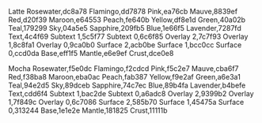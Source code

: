 Latte 
Rosewater,dc8a78
Flamingo,dd7878
Pink,ea76cb
Mauve,8839ef
Red,d20f39
Maroon,e64553
Peach,fe640b
Yellow,df8e1d
Green,40a02b
Teal,179299
Sky,04a5e5
Sapphire,209fb5
Blue,1e66f5
Lavender,7287fd
Text,4c4f69
Subtext 1,5c5f77
Subtext 0,6c6f85
Overlay 2,7c7f93
Overlay 1,8c8fa1
Overlay 0,9ca0b0
Surface 2,acb0be
Surface 1,bcc0cc
Surface 0,ccd0da
Base,eff1f5
Mantle,e6e9ef
Crust,dce0e8

Mocha
Rosewater,f5e0dc
Flamingo,f2cdcd
Pink,f5c2e7
Mauve,cba6f7
Red,f38ba8
Maroon,eba0ac
Peach,fab387
Yellow,f9e2af
Green,a6e3a1
Teal,94e2d5
Sky,89dceb
Sapphire,74c7ec
Blue,89b4fa
Lavender,b4befe
Text,cdd6f4
Subtext 1,bac2de
Subtext 0,a6adc8
Overlay 2,9399b2
Overlay 1,7f849c
Overlay 0,6c7086
Surface 2,585b70
Surface 1,45475a
Surface 0,313244
Base,1e1e2e
Mantle,181825
Crust,11111b
